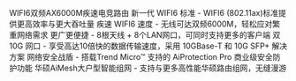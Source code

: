 WIFI6双频AX6000M疾速电竞路由
新一代 WIFI6 标准 - WIFI6 (802.11ax)标准提供更高效率与更大吞吐量
疾速 WIFI6 速度 - 无线可达双频6000M，轻松应对繁重网络需求
更广更便捷 - 8根天线 + 8个LAN网口，可同时支持更多的客户端
双 10G 网口 - 享受高达10倍快的数据传输速度，采用 10GBase-T 和 10G SFP+ 解决方案
网络安全战盾 - 搭载Trend Micro™ 支持的 AiProtection Pro 商业级安全防护功能
华硕AiMesh大户型智能组网 - 支持与更多高性能华硕路由组网，无缝漫游